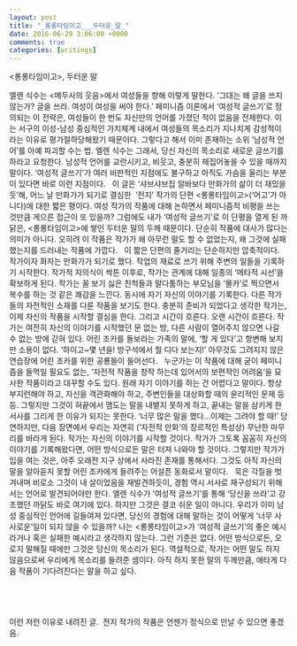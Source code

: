 ```yaml
---
layout: post
title: "_롱롱타임이고___두터운_말_"
date: 2016-06-29 3:06:00 +0900
comments: true 
categories: [writings] 
---
```

<롱롱타임이고>, 두터운
말

엘렌 식수는 <메두사의 웃음>에서
여성들을 향해 이렇게 말한다. ‘그대는 왜 글을 쓰지 않는가? 글을
쓰라. 여성이 여성을 써야 한다.’ 페미니즘 이론에서 ‘여성적 글쓰기’로 정의되는 이 전략은, 여성들이 한 번도 자신만의 언어를 가졌던 적이 없음을 전제한다. 이는
서구의 이성-남성 중심적인 가치체계 내에서 여성들의 목소리가 지나치게 감성적이라는 이유로 평가절하당해왔기
때문이다. 그렇다고 해서 이미 존재하는 소위 ‘남성적 언어’를 아예 파괴할 수는 법. 엘렌 식수는 그래서, 당신 자신의 목소리로 새로운 글쓰기를 하라고 요청한다. 남성적 언어를
교란시키고, 비웃고, 충분히 헤집어놓을 수 있을 때까지 말이다. ‘여성적 글쓰기’가 여러 비판적인 지점에도 불구하고 아직도 가슴을
울리는 부분이 있다면 바로 이런 지점이다.
 
이 글은 ‘샤브샤브집 알바보다 만화가의 삶이 더 재밌을 듯’해, 어느 날 만화가가 되기로 결심한  ‘전지’
작가의 단편 <롱롱타임이고>(‘어고’가 아니다)에 대한 짧은 평이다. 여성
작가의 작품에 대해 논하면서 페미니즘적 비평을 쓰는 것만큼 게으른 접근이 또 있을까? 그럼에도 내가
‘여성적 글쓰기’로 이 단평을 열게 된 까닭은, <롱롱타임이고>에 쌓인 두터운 말의 두께 때문이다. 단순히 작품에 대사가 많다는 의미가 아니다. 오히려 이 작품은 작가가
왜 아무런 말도 할 수 없었는지, 왜 그것에 실패했는지를 드러내는 작품에 가깝다.
 
이 짧은 단편의 줄거리는 단순하지만 압축적이다. 작가이자 화자는 만화가가
되기로 했다. 작업의 재료로 쓰기 위해 주변의 일들을 기록하기 시작한다. 작가적 자의식이 싹튼 이후로, 작가는 관계에 대해 일종의 ‘메타적 시선’을 확보하게 된다. 작가는
꼴 보기 싫은 친척들과 말다툼하는 부모님을 ‘몰카’로 찍으면서
복수를 하는 것 같은 쾌감을 느낀다. 동시에 자기 자신의 이야기를 기록한다. 다른 작가들의 자전적인 소재를 다룬 작품을 보기도 한다. 충분히
준비가 되었다고 생각한 작가는, 이제 자신의 작품을 시작할 결심을 한다. 그리고 시간이 흐른다. 오랜 시간이 흐른다. 작가는 여전히 자신의 이야기를 시작했던 문 없는 방, 다른 사람이
열어주지 않으면 나갈 수 없는 방에 갇혀 있다. 어린 조카를 돌보라는 가족의 말에, ‘할 게 있다’고 항변해 보지만 소용이 없다. ‘하이고~몇 년을! 방구석에서
뭘 디다 보는지!’ 아무것도 그려지지 않은 연습장에 어린 조카를 위한 공룡들이 들어선다. 
 
누군가는 이 작품에 대해 굳이 페미니즘을 들먹일 필요도 없는, ‘자전적
작품을 창작 하는데 있어서의 보편적인 어려움’을 묘사한 작품이라고 대꾸할 수도 있다. 원래 자기 이야기를 하는 건 어렵다고 말이다. 항상 부지런해야 하고, 자신을 객관화해야 하고, 주변인들을 대상화할 때의 윤리적인 문제
등등. 그렇지만 그것이 혀끝에서 맴도는 말을 내뱉지 못하게 하고, 끝내는
말을 삼키게 한 서사를 그리게 한 이유가 되지는 못한다. ‘너무 많은 말을 했다…이제는 그려야 할 때!’ 당연하지만,
다음 장면에서 우리는 자연히 (‘자전적 만화’의
장르적인 특성상) 무난한 마무리를 바라게 된다. 작가는 자신의
이야기를 시작할 것이다. 작가가 그토록 꼼꼼히 자신의 이야기를 기록해왔다면, 어떤 방식으로든 말은 터져 나와야 할 것이다. 그렇지만 작가가 입을
여는 것은, 아주 오래전 지구 상에서 사라진 존재를 통해서다. 그것도
아직 자신의 말을 알아듣지 못할 어린 조카에게 들려주는 어설픈 동화로서 말이다.
 
묵은 각질을 벗겨내며 비로소 그것이 내 살이었음을 재발견하듯이, 경험 역시 서사로 재구성되기 위해서는 언어로 발견되어야만 한다. 엘렌 식수가 ‘여성적 글쓰기’를 통해 ‘당신을
쓰라’고 강조했던 까닭도 바로 여기에 있다. 하지만 그것은
결코 쉬운 일이 아니다. 우리가 이미 남성 중심적인 언어에 길들여져 있다면, 당신의 경험에 대해 말하는 것이 어떻게 ‘너무 사사로운’일이 되지 않을 수 있을까? 나는 <롱롱타임이고>가 ‘여성적 글쓰기’의
좋은 예시라거나 혹은 실패한 예시라고 생각하지 않는다. 그런 기준은 없다. 어떤 방식으로든, 오로지 말해질 때에만 그것은 당신의 목소리가 된다. 역설적으로, 작가는 어떤 말도 하지 않음으로써 우리에게 목소리를
들려준 셈이다. 아직 하지 못한 말의 두께만큼, 애타게 다음
작품이 기다려진다는 말을 하고 싶다.

 
-----

이런 저런 이유로 내려진 글. 
전지 작가의 작품은 언젠가 정식으로 만날 수 있으면 좋겠음.

